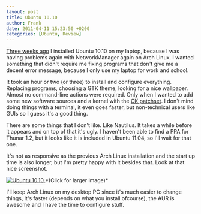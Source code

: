 ```yaml
---
layout: post
title: Ubuntu 10.10
author: Frank
date: 2011-04-11 15:23:50 +0200
categories: [Ubuntu, Review]
---
```


[Three weeks ago][1] I installed Ubuntu 10.10 on my laptop, because I was having 
problems again with NetworkManager again on Arch Linux. I wanted something that
didn't require me fixing programs that don't give me a decent error message,
because I only use my laptop for work and school.

It took an hour or two (or three) to install and configure everything. Replacing 
programs, choosing a GTK theme, looking for a nice wallpaper. Almost no command-line 
actions were required. Only when I wanted to add some new software sources
and a kernel with the [CK patchset][2]. I don't mind doing things with a 
terminal, it even goes faster, but non-technical users like GUIs so I guess it's
a good thing.

There are some things that I don't like. Like Nautilus. It takes a while before
it appears and on top of that it's ugly. I haven't been able to find a PPA for
Thunar 1.2, but it looks like it is included in Ubuntu 11.04, so I'll wait for that
one.

It's not as responsive as the previous Arch Linux installation and the start up
time is also longer, but I'm pretty happy with it besides that. Look at that nice 
screenshot.

<a class="jsimgbox" href="{{ site.cdn }}/img/ubuntu-1010-laptop.png">
  <img src="{{ site.cdn }}/img/tn-ubuntu-1010-laptop.png" alt="Ubuntu 10.10" />
</a>
*(Click for larger image)*

I'll keep Arch Linux on my desktop PC since it's much easier to change things,
it's faster (depends on what you install ofcourse), the AUR is awesome and I
have the time to configure stuff.


 [1]: https://twitter.com/#!/franksmit/status/48867202115444736
 [2]: http://ck-hack.blogspot.com/
